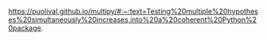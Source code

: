 https://puolival.github.io/multipy/#:~:text=Testing%20multiple%20hypotheses%20simultaneously%20increases,into%20a%20coherent%20Python%20package.
